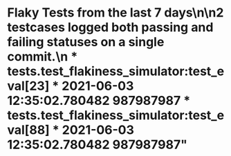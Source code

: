 # Flaky Tests from the last 7 days\n\n2 testcases logged both passing and failing statuses on a single commit.\n * tests.test_flakiness_simulator:test_eval[23]    * 2021-06-03 12:35:02.780482 987987987 * tests.test_flakiness_simulator:test_eval[88]    * 2021-06-03 12:35:02.780482 987987987"